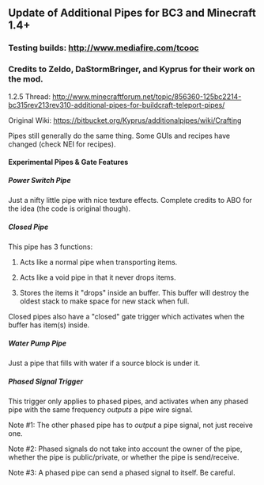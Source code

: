## Update of Additional Pipes for BC3 and Minecraft 1.4+

### Testing builds: http://www.mediafire.com/tcooc ####

### Credits to Zeldo, DaStormBringer, and Kyprus for their work on the mod.

1.2.5 Thread: http://www.minecraftforum.net/topic/856360-125bc2214-bc315rev213rev310-additional-pipes-for-buildcraft-teleport-pipes/

Original Wiki: https://bitbucket.org/Kyprus/additionalpipes/wiki/Crafting

Pipes still generally do the same thing. Some GUIs and recipes have changed (check NEI for recipes).

#### Experimental Pipes & Gate Features ####

##### Power Switch Pipe #####

Just a nifty little pipe with nice texture effects. Complete credits to ABO for the idea (the code is original though).

##### Closed Pipe #####

This pipe has 3 functions:

1. Acts like a normal pipe when transporting items.

2. Acts like a void pipe in that it never drops items.

3. Stores the items it "drops" inside an buffer. This buffer will destroy the oldest stack to make space for new stack when full.

Closed pipes also have a "closed" gate trigger which activates when the buffer has item(s) inside.

##### Water Pump Pipe #####

Just a pipe that fills with water if a source block is under it.

##### Phased Signal Trigger #####

This trigger only applies to phased pipes, and activates when any phased pipe with the same frequency *outputs* a pipe wire signal.

Note #1: The other phased pipe has to *output* a pipe signal, not just receive one.

Note #2: Phased signals do not take into account the owner of the pipe, whether the pipe is public/private, or whether the pipe is send/receive.

Note #3: A phased pipe can send a phased signal to itself. Be careful.
